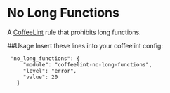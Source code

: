 No Long Functions
======================

A [CoffeeLint][coffeelint] rule that prohibits long functions.

[coffeelint]: http://www.coffeelint.org/

##Usage
Insert these lines into your coffeelint config:
```
 "no_long_functions": {
     "module": "coffeelint-no-long-functions",
     "level": "error",
     "value": 20
   }
```
